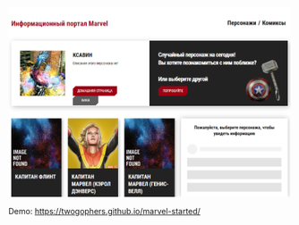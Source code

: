 ![Иллюстрация к проекту](https://raw.githubusercontent.com/twoGophers/marvel-started/master/src/resources/img/MarvelStartJs.png)

Demo: https://twogophers.github.io/marvel-started/
